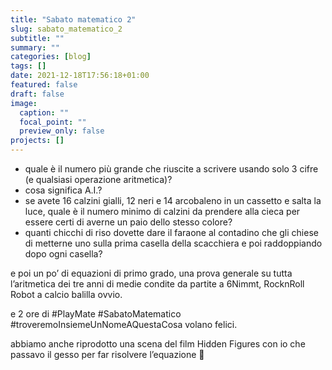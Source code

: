 ```yaml
---
title: "Sabato matematico 2"
slug: sabato_matematico_2
subtitle: ""
summary: ""
categories: [blog]
tags: []
date: 2021-12-18T17:56:18+01:00
featured: false
draft: false
image:
  caption: ""
  focal_point: ""
  preview_only: false
projects: []
---
```


- quale è il numero più grande che riuscite a scrivere usando solo 3 cifre (e qualsiasi operazione aritmetica)?
- cosa significa A.I.?
- se avete 16 calzini gialli, 12 neri e 14 arcobaleno in un cassetto e salta la luce, quale è il numero minimo di calzini da prendere alla cieca per essere certi di averne un paio dello stesso colore?
- quanti chicchi di riso dovette dare il faraone al contadino che gli chiese di metterne uno sulla prima casella della scacchiera e poi raddoppiando dopo ogni casella?

e poi un po’ di equazioni di primo grado, una prova generale su tutta l’aritmetica dei tre anni di medie condite da partite a 6Nimmt, RocknRoll Robot a calcio balilla ovvio. 

e 2 ore di #PlayMate #SabatoMatematico #troveremoInsiemeUnNomeAQuestaCosa volano felici. 

abbiamo anche riprodotto una scena del film Hidden Figures con io che passavo il gesso per far risolvere l’equazione 🙂